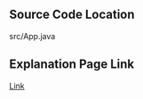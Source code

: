 ## Source Code Location

src/App.java

## Explanation Page Link

[Link](https://lunareclipse000.wordpress.com/2023/12/13/10818/)
